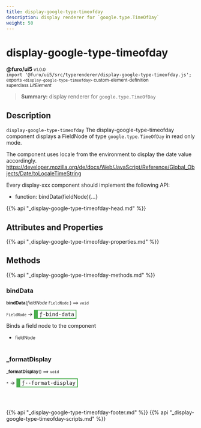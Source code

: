 ```yaml
---
title: display-google-type-timeofday
description: display renderer for `google.type.TimeOfDay`
weight: 50
---
```


# display-google-type-timeofday
**@furo/ui5** <small>v1.0.0</small>
<br>`import '@furo/ui5/src/typerenderer/display-google-type-timeofday.js';`<small>
<br>exports `<display-google-type-timeofday>` custom-element-definition
<br>superclass *LitElement*</small>

> **Summary:** display renderer for `google.type.TimeOfDay`

## Description

`display-google-type-timeofday`
The display-google-type-timeofday component displays a FieldNode of type `google.type.TimeOfDay` in read only mode.

The component uses locale from the environment to display the date value accordingly.
https://developer.mozilla.org/de/docs/Web/JavaScript/Reference/Global_Objects/Date/toLocaleTimeString

Every display-xxx component should implement the following API:
- function: bindData(fieldNode){...}

{{% api "_display-google-type-timeofday-head.md" %}}

## Attributes and Properties
{{% api "_display-google-type-timeofday-properties.md" %}}







## Methods
{{% api "_display-google-type-timeofday-methods.md" %}}


### **bindData**
<small>**bindData**(*fieldNode* `FieldNode` ) ⟹ `void`</small>

<small>`FieldNode` </small> →
<span  style="border-width:2px 2px 2px 10px; border-style: solid;border-color:  rgb(76, 175, 80);font-family:monospace; padding:2px 4px;">ƒ-bind-data</span>

Binds a field node to the component

- <small>fieldNode </small>
<br><br>


### **_formatDisplay**
<small>**_formatDisplay**() ⟹ `void`</small>

<small>`*`</small> →
<span  style="border-width:2px 2px 2px 10px; border-style: solid;border-color:  rgb(76, 175, 80);font-family:monospace; padding:2px 4px;">ƒ--format-display</span>



<br><br>





{{% api "_display-google-type-timeofday-footer.md" %}}
{{% api "_display-google-type-timeofday-scripts.md" %}}
